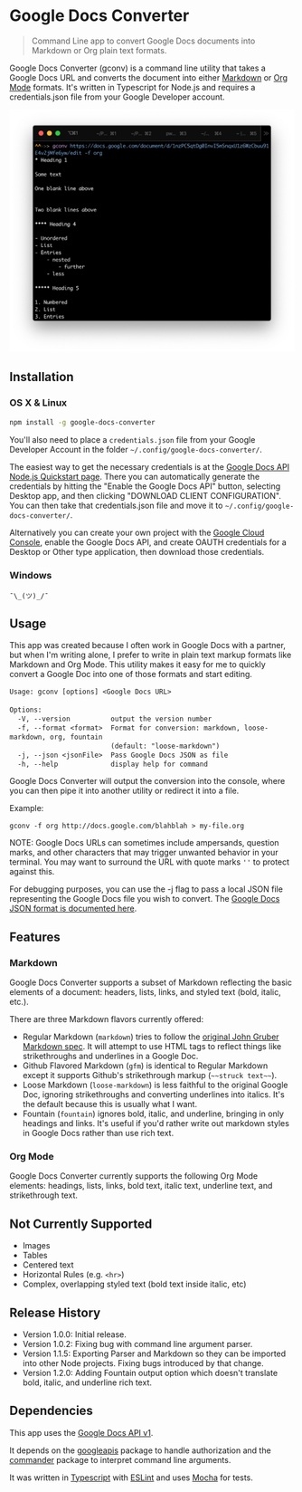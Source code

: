 # Google Docs Converter
> Command Line app to convert Google Docs documents into Markdown or Org plain text formats.

Google Docs Converter (gconv) is a command line utility that takes a Google Docs URL and converts the document into either [Markdown][] or [Org Mode][] formats. It's written in Typescript for Node.js and requires a credentials.json file from your Google Developer account.

![](screenshot.png)

## Installation

### OS X & Linux

```sh
npm install -g google-docs-converter
```

You'll also need to place a `credentials.json` file from your Google Developer Account in the folder `~/.config/google-docs-converter/`.

The easiest way to get the necessary credentials is at the [Google Docs API Node.js Quickstart page][quickstart]. There you can automatically generate the credentials by hitting the "Enable the Google Docs API" button, selecting Desktop app, and then clicking "DOWNLOAD CLIENT CONFIGURATION". You can then take that credentials.json file and move it to `~/.config/google-docs-converter/`.

Alternatively you can create your own project with the [Google Cloud Console][], enable the Google Docs API, and create OAUTH credentials for a Desktop or Other type application, then download those credentials.

### Windows

` ¯\_(ツ)_/¯ `

## Usage

This app was created because I often work in Google Docs with a partner, but when I'm writing alone, I prefer to write in plain text markup formats like Markdown and Org Mode. This utility makes it easy for me to quickly convert a Google Doc into one of those formats and start editing.

```
Usage: gconv [options] <Google Docs URL>

Options:
  -V, --version          output the version number
  -f, --format <format>  Format for conversion: markdown, loose-markdown, org, fountain
                         (default: "loose-markdown")
  -j, --json <jsonFile>  Pass Google Docs JSON as file
  -h, --help             display help for command
```

Google Docs Converter will output the conversion into the console, where you can then pipe it into another utility or redirect it into a file.

Example:
```
gconv -f org http://docs.google.com/blahblah > my-file.org
```

NOTE: Google Docs URLs can sometimes include ampersands, question marks, and other characters that may trigger unwanted behavior in your terminal. You may want to surround the URL with quote marks `''` to protect against this. 

For debugging purposes, you can use the -j flag to pass a local JSON file representing the Google Docs file you wish to convert. The [Google Docs JSON format is documented here][Google Docs JSON].

## Features

### Markdown

Google Docs Converter supports a subset of Markdown reflecting the basic elements of a document: headers, lists, links, and styled text (bold, italic, etc.). 

There are three Markdown flavors currently offered: 

- Regular Markdown (`markdown`) tries to follow the [original John Gruber Markdown spec][Markdown]. It will attempt to use HTML tags to reflect things like strikethroughs and underlines in a Google Doc.
- Github Flavored Markdown (`gfm`) is identical to Regular Markdown except it supports Github's strikethrough markup (`~~struck text~~`).
- Loose Markdown (`loose-markdown`) is less faithful to the original Google Doc, ignoring strikethroughs and converting underlines into italics. It's the default because this is usually what I want.
- Fountain (`fountain`) ignores bold, italic, and underline, bringing in only headings and links. It's useful if you'd rather write out markdown styles in Google Docs rather than use rich text.

### Org Mode

Google Docs Converter currently supports the following Org Mode elements: headings, lists, links, bold text, italic text, underline text, and strikethrough text.

## Not Currently Supported

- Images
- Tables
- Centered text
- Horizontal Rules (e.g. `<hr>`)
- Complex, overlapping styled text (bold text inside italic, etc)

## Release History

- Version 1.0.0: Initial release.
- Version 1.0.2: Fixing bug with command line argument parser.
- Version 1.1.5: Exporting Parser and Markdown so they can be imported into other Node projects. Fixing bugs introduced by that change.
- Version 1.2.0: Adding Fountain output option which doesn't translate bold, italic, and underline rich text.

## Dependencies

This app uses the [Google Docs API v1][Docs API].

It depends on the [googleapis][] package to handle authorization and the [commander][] package to interpret command line arguments.

It was written in [Typescript][] with [ESLint][] and uses [Mocha][] for tests.

<!-- Markdown Reference Links -->
[Markdown]: https://daringfireball.net/projects/markdown/syntax
[Org Mode]: https://orgmode.org
[quickstart]: https://developers.google.com/docs/api/quickstart/nodejs
[Docs API]: https://developers.google.com/docs/api
[Google Cloud Console]: https://console.cloud.google.com
[Google Docs JSON]: https://developers.google.com/docs/api/reference/rest/v1/documents
[commander]: https://www.npmjs.com/package/commander
[googleapis]: https://www.npmjs.com/package/googleapis
[Typescript]: https://www.typescriptlang.org
[ESLint]: https://eslint.org
[Mocha]: https://mochajs.org
